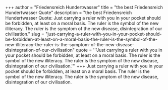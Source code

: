 +++
author = "Friedensreich Hundertwasser"
title = "the best Friedensreich Hundertwasser Quote"
description = "the best Friedensreich Hundertwasser Quote: Just carrying a ruler with you in your pocket should be forbidden, at least on a moral basis. The ruler is the symbol of the new illiteracy. The ruler is the symptom of the new disease, disintegration of our civilisation."
slug = "just-carrying-a-ruler-with-you-in-your-pocket-should-be-forbidden-at-least-on-a-moral-basis-the-ruler-is-the-symbol-of-the-new-illiteracy-the-ruler-is-the-symptom-of-the-new-disease-disintegration-of-our-civilisation"
quote = '''Just carrying a ruler with you in your pocket should be forbidden, at least on a moral basis. The ruler is the symbol of the new illiteracy. The ruler is the symptom of the new disease, disintegration of our civilisation.'''
+++
Just carrying a ruler with you in your pocket should be forbidden, at least on a moral basis. The ruler is the symbol of the new illiteracy. The ruler is the symptom of the new disease, disintegration of our civilisation.

